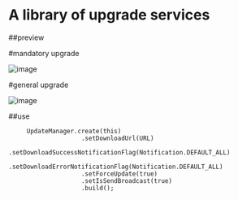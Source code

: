 # A library of upgrade services

##preview

#mandatory upgrade

![image](https://github.com/dalong982242260/UpdateAppDemo/blob/master/img/update.gif?raw=true)

#general upgrade

![image](https://github.com/dalong982242260/UpdateAppDemo/blob/master/img/update2.gif?raw=true)

##use

         UpdateManager.create(this)
                        .setDownloadUrl(URL)
                        .setDownloadSuccessNotificationFlag(Notification.DEFAULT_ALL)
                        .setDownloadErrorNotificationFlag(Notification.DEFAULT_ALL)
                        .setForceUpdate(true)
                        .setIsSendBroadcast(true)
                        .build();



